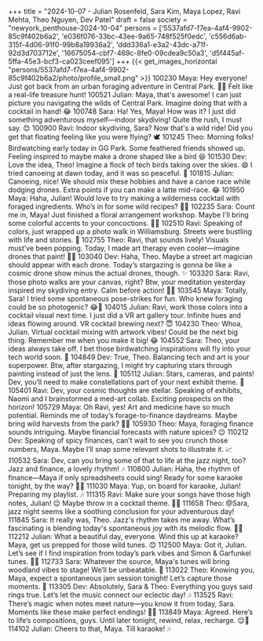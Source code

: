 +++
title = "2024-10-07 - Julian Rosenfeld, Sara Kim, Maya Lopez, Ravi Mehta, Theo Nguyen, Dev Patel"
draft = false
society = "newyork_penthouse-2024-10-04"
persons = ['5537afd7-f7ea-4af4-9902-85c9f402b6a2', 'e036f076-33bc-43ee-9a65-748f525f0edc', 'c556d6ab-315f-4d06-91f0-99b8a19936a2', 'ddd336a1-e3a2-43dc-a71f-92d3d703712e', '16675054-cbf7-469c-8fe0-09cdea9c50a3', 'd5f445af-5ffa-45e3-bcf3-ca023ceef095']
+++
{{< get_images_horizontal "persons/5537afd7-f7ea-4af4-9902-85c9f402b6a2/photo/profile_small.png" >}}
100230 Maya: Hey everyone! Just got back from an urban foraging adventure in Central Park. 🌿🍎 Felt like a real-life treasure hunt!
100521 Julian: Maya, that's awesome! I can just picture you navigating the wilds of Central Park. Imagine doing that with a cocktail in hand! 😂
100748 Sara: Ha! Yes, Maya! How was it? I just did something adventurous myself—indoor skydiving! Quite the rush, I must say. 😊
100900 Ravi: Indoor skydiving, Sara? Now that's a wild ride! Did you get that floating feeling like you were flying? 🕊️
101245 Theo: Morning folks! Birdwatching early today in GG Park. Some feathered friends showed up. Feeling inspired to maybe make a drone shaped like a bird 😆
101530 Dev: Love the idea, Theo! Imagine a flock of tech birds taking over the skies. 😄 I tried canoeing at dawn today, and it was so peaceful. 🛶
101815 Julian: Canoeing, nice! We should mix these hobbies and have a canoe race while dodging drones. Extra points if you can make a latte mid-race. 😂
101950 Maya: Haha, Julian! Would love to try making a wilderness cocktail with foraged ingredients. Who’s in for some wild recipes? 🌿🍹
102235 Sara: Count me in, Maya! Just finished a floral arrangement workshop. Maybe I'll bring some colorful accents to your concoctions. 🌸🌿
102510 Ravi: Speaking of colors, just wrapped up a photo walk in Williamsburg. Streets were bustling with life and stories. 📸
102755 Theo: Ravi, that sounds lively! Visuals must’ve been popping. Today, I made art therapy even cooler—imagine drones that paint! 🎨🤖
103040 Dev: Haha, Theo. Maybe a street art magician should appear with each drone. Today’s stargazing is gonna be like a cosmic drone show minus the actual drones, though. ✨
103320 Sara: Ravi, those photo walks are your canvas, right? Btw, your meditation yesterday inspired my skydiving entry. Calm before action! 🧘‍♀️
103545 Maya: Totally, Sara! I tried some spontaneous pose-strikes for fun. Who knew foraging could be so photogenic? 😂🌻
104015 Julian: Ravi, work those colors into a cocktail visual next time. I just did a VR art gallery tour. Infinite hues and ideas flowing around. VR cocktail brewing next? 😇
104230 Theo: Whoa, Julian. Virtual cocktail mixing with artwork vibes! Could be the next big thing. Remember me when you make it big! 😂
104552 Sara: Theo, your ideas always take off. I bet those birdwatching inspirations will fly into your tech world soon. 🦜
104849 Dev: True, Theo. Balancing tech and art is your superpower. Btw, after stargazing, I might try capturing stars through painting instead of just the lens. 🌟
105112 Julian: Stars, cameras, and paints! Dev, you’ll need to make constellations part of your next exhibit theme. 🌌
105401 Ravi: Dev, your cosmic thoughts are stellar. Speaking of exhibits, Naomi and I brainstormed a med-art collab. Exciting prospects on the horizon!
105729 Maya: Oh Ravi, yes! Art and medicine have so much potential. Reminds me of today’s forage-to-finance daydreams. Maybe bring wild harvests from the park? 🌿💸
105930 Theo: Maya, foraging finance sounds intriguing. Maybe financial forecasts with nature spices? 😉
110212 Dev: Speaking of spicy finances, can’t wait to see you crunch those numbers, Maya. Maybe I’ll snap some relevant shots to illustrate it. 📈
110532 Sara: Dev, can you bring some of that to life at the jazz night, too? Jazz and finance, a lovely rhythm! 🎶
110800 Julian: Haha, the rhythm of finance—Maya if only spreadsheets could sing! Ready for some karaoke tonight, by the way? 🎤🎵
111030 Maya: Yup, on board for karaoke, Julian! Preparing my playlist. 🎶
111315 Ravi: Make sure your songs have those high notes, Julian! 😉 Maybe throw in a cocktail theme. 🎵🍹
111658 Theo: @Sara, jazz night seems like a soothing conclusion for your adventurous day! 
111845 Sara: It really was, Theo. Jazz's rhythm takes me away. What’s fascinating is blending today's spontaneous joy with its melodic flow. 🎷🌌
112212 Julian: What a beautiful day, everyone. Wind this up at karaoke? Maya, get us prepped for those wild tunes. 😊
112500 Maya: Got it, Julian. Let’s see if I find inspiration from today’s park vibes and Simon & Garfunkel tunes. 🎸🍂
112733 Sara: Whatever the source, Maya's tunes will bring woodland vibes to stage! We’ll be unbeatable. 🌲
113022 Theo: Knowing you, Maya, expect a spontaneous jam session tonight! Let’s capture those moments. 📸
113305 Dev: Absolutely, Sara & Theo. Everything you guys said rings true. Let’s let the music connect our eclectic day! 🎶
113525 Ravi: There’s magic when notes meet nature—you know it from today, Sara. Moments like these make perfect endings! 🎵✨
113849 Maya: Agreed. Here’s to life’s compositions, guys. Until later tonight, rewind, relax, recharge. 😌💫
114102 Julian: Cheers to that, Maya. Till karaoke! 🎶
